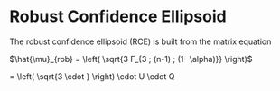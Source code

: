 # Robust Confidence Ellipsoid
 
 
 The robust confidence ellipsoid (RCE) is built from the matrix equation
 
 $\hat{\mu}_{rob} = \left( \sqrt{3 F_{3 ; (n-1) ; (1- \alpha)}} \right)$
 
 
 
 = \left( \sqrt{3 \cdot } \right) \cdot U \cdot Q
